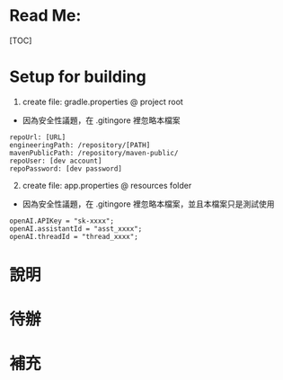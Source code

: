# Read Me:
[TOC]

# Setup for building
1. create file: gradle.properties @ project root
- 因為安全性議題，在 .gitingore 裡忽略本檔案
```text
repoUrl: [URL]
engineeringPath: /repository/[PATH]
mavenPublicPath: /repository/maven-public/
repoUser: [dev account]
repoPassword: [dev password]
```
2. create file: app.properties @ resources folder
- 因為安全性議題，在 .gitingore 裡忽略本檔案，並且本檔案只是測試使用
```properties
openAI.APIKey = "sk-xxxx";
openAI.assistantId = "asst_xxxx";
openAI.threadId = "thread_xxxx";
```

# 說明

# 待辦

# 補充

